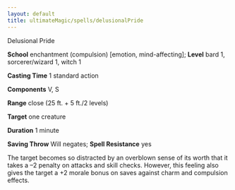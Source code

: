 ```yaml
---
layout: default
title: ultimateMagic/spells/delusionalPride
---
```

Delusional Pride

**School** enchantment (compulsion) [emotion, mind-affecting]; **Level** bard 1, sorcerer/wizard 1, witch 1

**Casting Time** 1 standard action

**Components** V, S

**Range** close (25 ft. + 5 ft./2 levels)

**Target** one creature

**Duration** 1 minute

**Saving Throw** Will negates; **Spell Resistance** yes

The target becomes so distracted by an overblown sense of its worth that it takes a –2 penalty on attacks and skill checks. However, this feeling also gives the target a +2 morale bonus on saves against charm and compulsion effects.

